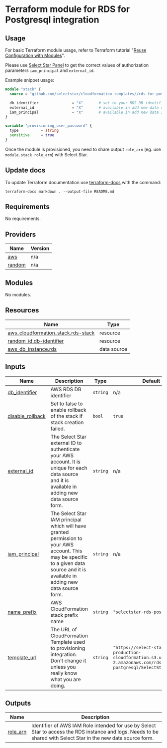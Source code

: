 # Terraform module for RDS for Postgresql integration

## Usage

For basic Terraform module usage, refer to Terraform tutorial "[Reuse Configuration with Modules](https://developer.hashicorp.com/terraform/tutorials/modules)".

Please use [Select Star Panel](https://app.selectstar.com/) to get the correct values of authorization parameters `iam_principal` and `external_id`.

Example snippet usage:

```terraform
module "stack" {
  source = "github.com/selectstar/cloudformation-templates//rds-for-postgresql/terraform"

  db_identifier               = "X"       # set to your RDS DB identifier, eg. aws_db_instance.db-master.identifier
  external_id                 = "X"       # available in add new data source form
  iam_principal               = "X"       # available in add new data source form
}

variable "provisioning_user_password" {
  type          = string
  sensitive     = true
}
```

Once the module is provisioned, you need to share output `role_arn` (eg. use `module.stack.role_arn`) with Select Star.

## Update docs

To update Terraform documentation use [terraform-docs](https://terraform-docs.io/) with the command:

```
terraform-docs markdown . --output-file README.md
```

<!-- BEGIN_TF_DOCS -->
## Requirements

No requirements.

## Providers

| Name | Version |
|------|---------|
| <a name="provider_aws"></a> [aws](#provider\_aws) | n/a |
| <a name="provider_random"></a> [random](#provider\_random) | n/a |

## Modules

No modules.

## Resources

| Name | Type |
|------|------|
| [aws_cloudformation_stack.rds-stack](https://registry.terraform.io/providers/hashicorp/aws/latest/docs/resources/cloudformation_stack) | resource |
| [random_id.db-identifier](https://registry.terraform.io/providers/hashicorp/random/latest/docs/resources/id) | resource |
| [aws_db_instance.rds](https://registry.terraform.io/providers/hashicorp/aws/latest/docs/data-sources/db_instance) | data source |

## Inputs

| Name | Description | Type | Default | Required |
|------|-------------|------|---------|:--------:|
| <a name="input_db_identifier"></a> [db\_identifier](#input\_db\_identifier) | AWS RDS DB identifier | `string` | n/a | yes |
| <a name="input_disable_rollback"></a> [disable\_rollback](#input\_disable\_rollback) | Set to false to enable rollback of the stack if stack creation failed. | `bool` | `true` | no |
| <a name="input_external_id"></a> [external\_id](#input\_external\_id) | The Select Star external ID to authenticate your AWS account. It is unique for each data source and it is available in adding new data source form. | `string` | n/a | yes |
| <a name="input_iam_principal"></a> [iam\_principal](#input\_iam\_principal) | The Select Star IAM principal which will have granted permission to your AWS account. This may be specific to a given data source and it is available in adding new data source form. | `string` | n/a | yes |
| <a name="input_name_prefix"></a> [name\_prefix](#input\_name\_prefix) | AWS CloudFormation stack prefix name | `string` | `"selectstar-rds-postgresql"` | no |
| <a name="input_template_url"></a> [template\_url](#input\_template\_url) | The URL of CloudFormation Template used to provisioning integration. Don't change it unless you really know what you are doing. | `string` | `"https://select-star-production-cloudformation.s3.us-east-2.amazonaws.com/rds-for-postgresql/SelectStarRDS.json"` | no |

## Outputs

| Name | Description |
|------|-------------|
| <a name="output_role_arn"></a> [role\_arn](#output\_role\_arn) | Identifier of AWS IAM Role intended for use by Select Star to access the RDS instance and logs. Needs to be shared with Select Star in the new data source form. |
<!-- END_TF_DOCS -->
